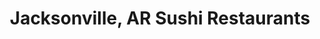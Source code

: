 ---
layout: city
title: Jacksonville, AR Sushi Restaurants
permalink: /arkansas/jacksonville/
stateAbbr: AR
stateName: Arkansas
cityName: Jacksonville
---